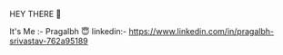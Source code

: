 HEY THERE :wave:

It's Me :- Pragalbh :innocent:
linkedin:- https://www.linkedin.com/in/pragalbh-srivastav-762a95189
<!--
**pragalbhsrivastav/pragalbhsrivastav** is a ✨ _special_ ✨ repository because its `README.md` (this file) appears on your GitHub profile.

Here are some ideas to get you started:

- 🔭 I’m currently working on Recommendation System
- 🌱 I’m currently learning 
- 👯 I’m looking to collaborate on ...
- 🤔 I’m looking for help with ...
- 💬 Ask me about ...
- 📫 How to reach me: ...
- 😄 Pronouns: ...
- ⚡ Fun fact: ...
-->
